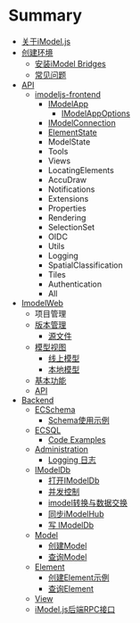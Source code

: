 # Summary

* [关于iModel.js](guan-yu-imodel-js.md)
* [创建环境](README.md)
  * [安装iModel Bridges](imodel-bridges.md)
  * [常见问题](chang-jian-wen-ti.md)
* [API](ying-yong-cheng-xu-jie-gou.md)
  * [imodeljs-frontend](ying-yong-cheng-xu-jie-gou/qian-duan.md)
    * [IModelApp](ying-yong-cheng-xu-jie-gou/qian-duan/package.md)
      * [IModelAppOptions](ying-yong-cheng-xu-jie-gou/qian-duan/package/imodelappoptions.md)
    * [IModelConnection](ying-yong-cheng-xu-jie-gou/qian-duan/imodelconnection.md)
    * [ElementState](ying-yong-cheng-xu-jie-gou/qian-duan/elementstate.md)
    * ModelState
    * Tools
    * Views
    * LocatingElements
    * AccuDraw
    * Notifications
    * Extensions
    * Properties
    * Rendering
    * SelectionSet
    * OIDC
    * Utils
    * Logging
    * SpatialClassification    
    * Tiles
    * Authentication
    * All
* [ImodelWeb](imodelweb.md)
  * 项目管理
  * [版本管理](imodelweb/ban-ben-guan-li.md)
    * [源文件](imodelweb/ban-ben-guan-li/yuan-wen-jian.md)
  * [模型视图](imodelweb/mo-xing-shi-tu.md)
    * [线上模型](imodelweb/xian-shang-mo-xing.md)
    * [本地模型](imodelweb/ben-di-mo-xing.md)
  * [基本功能](imodelweb/gong-neng.md)
  * [API](imodelweb/api.md)
* [Backend](backend.md)
  * [ECSchema](backend/ecschema/ecschema.md)
    * [Schema使用示例](backend/ecschema/chuang-jian-yu-shi-yong.md)
  * [ECSQL](backend/ECSQL/ecsql.md)
    * [Code Examples](backend/ECSQL/code-examples.md)
  * [Administration](backend/admin/administration.md)
    * [Logging 日志](backend/admin/logging-ri-zhi.md)
  * [IModelDb](backend/imodeldb/imodeldb.md)
    * [打开IModelDb](backend/imodeldb/da-kai-imodeldb.md)
    * [并发控制](backend/imodeldb/concurrency-control.md)
    * [imodel转换与数据交换](backend/imodeldb/imodelshu-ju-zhuan-huan-yu-jiao-hu.md)
    * [同步iModelHub](backend/imodeldb/tong-bu-imodelhub.md)
    * [写 IModelDb](backend/imodeldb/writing-to-an-imodeldb.md)
  * [Model](backend/models/models.md)
    * [创建Model](backend/models/create-models.md)
    * [查询Model](backend/models/fang-wen-models.md)
  * [Element](backend/elements/elements.md)
    * [创建Element示例](backend/elements/create-elements.md)
    * [查询Element](backend/elements/fang-wenelements.md)
  * [View](backend/view/view.md)
  * [iModel.js后端RPC接口](backend/imodeljshou-duan-rpc-jie-kou.md)

